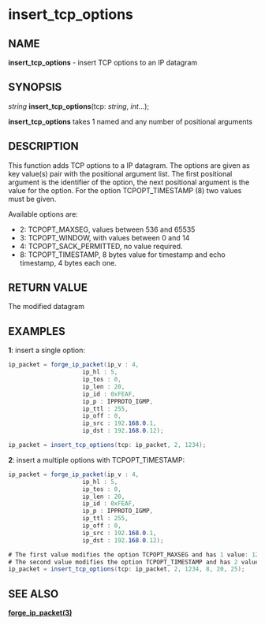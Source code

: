 # insert_tcp_options

## NAME

**insert_tcp_options** - insert TCP options to an IP datagram

## SYNOPSIS

*string* **insert_tcp_options**(tcp: *string*, *int*...);

**insert_tcp_options** takes 1 named and any number of positional arguments

## DESCRIPTION

This function adds TCP options to a IP datagram. The options are given as key value(s) pair with the positional argument list. The first positional argument is the identifier of the option, the next positional argument is the value for the option. For the option TCPOPT_TIMESTAMP (8) two values must be given.

Available options are:

- 2: TCPOPT_MAXSEG, values between 536 and 65535
- 3: TCPOPT_WINDOW, with values between 0 and 14
- 4: TCPOPT_SACK_PERMITTED, no value required.
- 8: TCPOPT_TIMESTAMP, 8 bytes value for timestamp and echo timestamp, 4 bytes each one.

## RETURN VALUE

The modified datagram

## EXAMPLES

**1**: insert a single option:

```c#
ip_packet = forge_ip_packet(ip_v : 4,
                     ip_hl : 5,
                     ip_tos : 0,
                     ip_len : 20,
                     ip_id : 0xFEAF,
                     ip_p : IPPROTO_IGMP,
                     ip_ttl : 255,
                     ip_off : 0,
                     ip_src : 192.168.0.1,
                     ip_dst : 192.168.0.12);

ip_packet = insert_tcp_options(tcp: ip_packet, 2, 1234);
```

**2**: insert a multiple options with TCPOPT_TIMESTAMP:

```c#
ip_packet = forge_ip_packet(ip_v : 4,
                     ip_hl : 5,
                     ip_tos : 0,
                     ip_len : 20,
                     ip_id : 0xFEAF,
                     ip_p : IPPROTO_IGMP,
                     ip_ttl : 255,
                     ip_off : 0,
                     ip_src : 192.168.0.1,
                     ip_dst : 192.168.0.12);

# The first value modifies the option TCPOPT_MAXSEG and has 1 value: 1234
# The second value modifies the option TCPOPT_TIMESTAMP and has 2 values: 20 and 25
ip_packet = insert_tcp_options(tcp: ip_packet, 2, 1234, 8, 20, 25);
```

## SEE ALSO

**[forge_ip_packet(3)](forge_ip_packet.md)**
